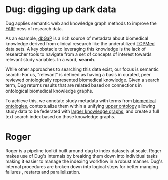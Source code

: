# Dug: digging up dark data

Dug applies semantic web and knowledge graph methods to improve the 
[FAIR](https://www.go-fair.org/fair-principles/)-ness of research data.

As an example, [dbGaP](https://www.ncbi.nlm.nih.gov/gap/) is a rich source of metadata about biomedical knowledge 
derived from clinical research like the underutilized [TOPMed](https://www.nhlbiwgs.org/) data sets. A key obstacle to 
leveraging this knowledge is the lack of researcher tools to navigate from a set of concepts of interest towards 
relevant study variables. In a word, **search**. 

While other approaches to searching this data exist, our focus is semantic search: For us, "relevant" is defined as 
having a basis in curated, peer reviewed ontologically represented biomedical knowledge. Given a search term, 
Dug returns results that are related based on connections in ontological biomedical knowledge graphs.

To achieve this, we annotate study metadata with terms from [biomedical ontologies](http://www.obofoundry.org/), 
contextualize them within a unifying [upper ontology](https://biolink.github.io/biolink-model/) allowing study data 
to be federated with [larger knowledge graphs](https://researchsoftwareinstitute.github.io/data-translator/), 
and create a full text search index based on those knowledge graphs.



# Roger

Roger is a pipeline toolkit built around dug to index datasets at scale. 
Roger makes use of Dug's internals by breaking them down into individual 
tasks making it easier to manage the indexing workflow in a robust manner. 
Dug's internal procedures are broken down into logical steps for better manging
failures , restarts and parallelization.